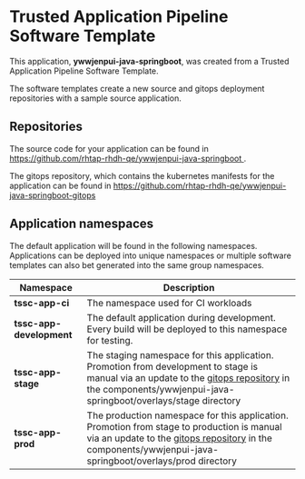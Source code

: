 # Trusted Application Pipeline Software Template

This application, **ywwjenpui-java-springboot**, was created from a Trusted Application Pipeline Software Template.

The software templates create a new source and gitops deployment repositories with a sample source application. 

## Repositories

The source code for your application can be found in [https://github.com/rhtap-rhdh-qe/ywwjenpui-java-springboot ](https://github.com/rhtap-rhdh-qe/ywwjenpui-java-springboot ).
 
The gitops repository, which contains the kubernetes manifests for the application can be found in 
[https://github.com/rhtap-rhdh-qe/ywwjenpui-java-springboot-gitops ](https://github.com/rhtap-rhdh-qe/ywwjenpui-java-springboot-gitops ) 

## Application namespaces 

The default application will be found in the following namespaces. Applications can be deployed into unique namespaces or multiple software templates can also bet generated into the same group namespaces.  

|  Namespace   |  Description   |  
| -------- | -------- |
| **tssc-app-ci** | The namespace used for CI workloads |
| **tssc-app-development** | The default application during development. Every build will be deployed to this namespace for testing. |
| **tssc-app-stage** | The staging namespace for this application. Promotion from development to stage is manual via an update to the [gitops repository](https://github.com/rhtap-rhdh-qe/ywwjenpui-java-springboot-gitops ) in the components/ywwjenpui-java-springboot/overlays/stage directory |
| **tssc-app-prod** | The production namespace for this application. Promotion from stage to production is manual via an update to the [gitops repository](https://github.com/rhtap-rhdh-qe/ywwjenpui-java-springboot-gitops ) in the components/ywwjenpui-java-springboot/overlays/prod directory |